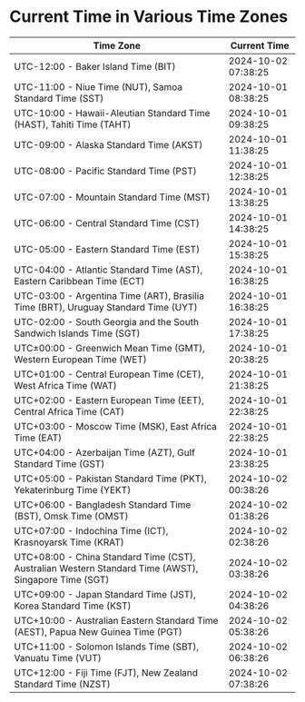 # Current Time in Various Time Zones

| Time Zone | Current Time |
|-----------|--------------|
| UTC-12:00 - Baker Island Time (BIT) | 2024-10-02 07:38:25 |
| UTC-11:00 - Niue Time (NUT), Samoa Standard Time (SST) | 2024-10-01 08:38:25 |
| UTC-10:00 - Hawaii-Aleutian Standard Time (HAST), Tahiti Time (TAHT) | 2024-10-01 09:38:25 |
| UTC-09:00 - Alaska Standard Time (AKST) | 2024-10-01 11:38:25 |
| UTC-08:00 - Pacific Standard Time (PST) | 2024-10-01 12:38:25 |
| UTC-07:00 - Mountain Standard Time (MST) | 2024-10-01 13:38:25 |
| UTC-06:00 - Central Standard Time (CST) | 2024-10-01 14:38:25 |
| UTC-05:00 - Eastern Standard Time (EST) | 2024-10-01 15:38:25 |
| UTC-04:00 - Atlantic Standard Time (AST), Eastern Caribbean Time (ECT) | 2024-10-01 16:38:25 |
| UTC-03:00 - Argentina Time (ART), Brasília Time (BRT), Uruguay Standard Time (UYT) | 2024-10-01 16:38:25 |
| UTC-02:00 - South Georgia and the South Sandwich Islands Time (SGT) | 2024-10-01 17:38:25 |
| UTC±00:00 - Greenwich Mean Time (GMT), Western European Time (WET) | 2024-10-01 20:38:25 |
| UTC+01:00 - Central European Time (CET), West Africa Time (WAT) | 2024-10-01 21:38:25 |
| UTC+02:00 - Eastern European Time (EET), Central Africa Time (CAT) | 2024-10-01 22:38:25 |
| UTC+03:00 - Moscow Time (MSK), East Africa Time (EAT) | 2024-10-01 22:38:25 |
| UTC+04:00 - Azerbaijan Time (AZT), Gulf Standard Time (GST) | 2024-10-01 23:38:25 |
| UTC+05:00 - Pakistan Standard Time (PKT), Yekaterinburg Time (YEKT) | 2024-10-02 00:38:26 |
| UTC+06:00 - Bangladesh Standard Time (BST), Omsk Time (OMST) | 2024-10-02 01:38:26 |
| UTC+07:00 - Indochina Time (ICT), Krasnoyarsk Time (KRAT) | 2024-10-02 02:38:26 |
| UTC+08:00 - China Standard Time (CST), Australian Western Standard Time (AWST), Singapore Time (SGT) | 2024-10-02 03:38:26 |
| UTC+09:00 - Japan Standard Time (JST), Korea Standard Time (KST) | 2024-10-02 04:38:26 |
| UTC+10:00 - Australian Eastern Standard Time (AEST), Papua New Guinea Time (PGT) | 2024-10-02 05:38:26 |
| UTC+11:00 - Solomon Islands Time (SBT), Vanuatu Time (VUT) | 2024-10-02 06:38:26 |
| UTC+12:00 - Fiji Time (FJT), New Zealand Standard Time (NZST) | 2024-10-02 07:38:26 |
